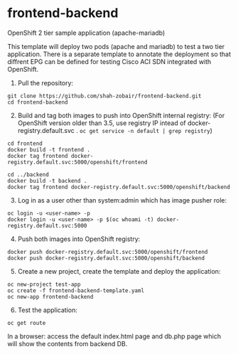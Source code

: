 # frontend-backend
OpenShift 2 tier sample application (apache-mariadb)

This template will deploy two pods (apache and mariadb) to test a two tier application. There is a separate template to annotate the deployment so that diffrent EPG can be defined for testing Cisco ACI SDN integrated with OpenShift.

1. Pull the repository:
```
git clone https://github.com/shah-zobair/frontend-backend.git
cd frontend-backend
```

2. Build and tag both images to push into OpenShift internal registry:
   (For OpenShift version older than 3.5, use registry IP intead of docker-registry.default.svc . `oc get service -n default | grep registry`)
```
cd frontend
docker build -t frontend .
docker tag frontend docker-registry.default.svc:5000/openshift/frontend

cd ../backend
docker build -t backend .
docker tag frontend docker-registry.default.svc:5000/openshift/backend
```
3. Log in as a user other than system:admin which has image pusher role:
```
oc login -u <user-name> -p
docker login -u <user-name> -p $(oc whoami -t) docker-registry.default.svc:5000
```
4. Push both images into OpenShift registry:
```
docker push docker-registry.default.svc:5000/openshift/frontend
docker push docker-registry.default.svc:5000/openshift/backend
```

5. Create a new project, create the template and deploy the application:
```
oc new-project test-app
oc create -f frontend-backend-template.yaml
oc new-app frontend-backend
```

6. Test the application:
```
oc get route
```
In a browser: access the default index.html page and db.php page which will show the contents from backend DB.
